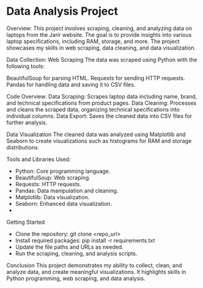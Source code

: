 # Data Analysis Project

Overview:
This project involves scraping, cleaning, and analyzing data on laptops from the Jarir website. The goal is to provide insights into various laptop specifications, including RAM, storage, and more. The project showcases my skills in web scraping, data cleaning, and data visualization.

Data Collection:
Web Scraping
The data was scraped using Python with the following tools:

BeautifulSoup for parsing HTML.
Requests for sending HTTP requests.
Pandas for handling data and saving it to CSV files.

Code Overview:
Data Scraping: Scrapes laptop data including name, brand, and technical specifications from product pages.
Data Cleaning: Processes and cleans the scraped data, organizing technical specifications into individual columns.
Data Export: Saves the cleaned data into CSV files for further analysis.

Data Visualization
The cleaned data was analyzed using Matplotlib and Seaborn to create visualizations such as histograms for RAM and storage distributions.


Tools and Libraries Used:
- Python: Core programming language.
- BeautifulSoup: Web scraping.
- Requests: HTTP requests.
- Pandas: Data manipulation and cleaning.
- Matplotlib: Data visualization.
- Seaborn: Enhanced data visualization.
- 
Getting Started
- Clone the repository: git clone <repo_url>
- Install required packages: pip install -r requirements.txt
- Update the file paths and URLs as needed.
- Run the scraping, cleaning, and analysis scripts.

Conclusion
This project demonstrates my ability to collect, clean, and analyze data, and create meaningful visualizations. It highlights skills in Python programming, web scraping, and data analysis.
